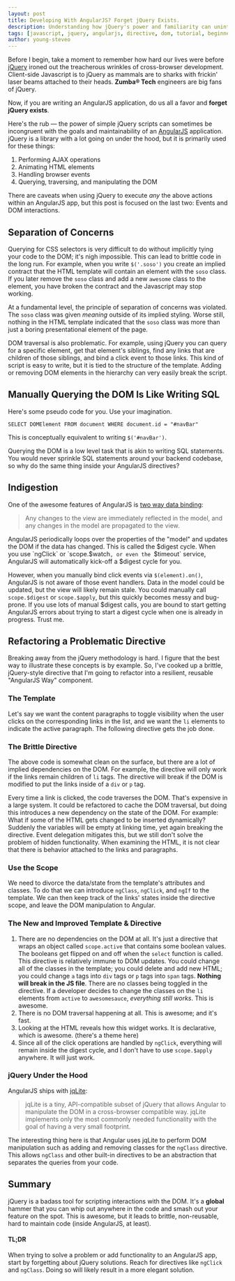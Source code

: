 ```yaml
---
layout: post
title: Developing With AngularJS? Forget jQuery Exists.
description: Understanding how jQuery's power and familiarity can unintentionally subvert AngularJS' goals.
tags: [javascript, jquery, angularjs, directive, dom, tutorial, beginner]
author: young-steveo
---
```


Before I begin, take a moment to remember how hard our lives were before [jQuery](http://jquery.com/) ironed out the treacherous wrinkles of cross-browser development.  Client-side Javascript is to jQuery as mammals are to sharks with frickin' laser beams attached to their heads.  **Zumba&reg; Tech** engineers are big fans of jQuery.

Now, if you are writing an AngularJS application, do us all a favor and **forget jQuery exists**.

Here's the rub &mdash; the power of simple jQuery scripts can sometimes be incongruent with the goals and maintainability of an [AngularJS](https://angularjs.org/) application.  jQuery is a library with a lot going on under the hood, but it is primarily used for these things:

1. Performing AJAX operations
2. Animating HTML elements
3. Handling browser events
4. Querying, traversing, and manipulating the DOM

There are caveats when using jQuery to execute *any* the above actions within an AngularJS app, but this post is focused on the last two:  Events and DOM interactions.

## Separation of Concerns
Querying for CSS selectors is very difficult to do without implicitly tying your code to the DOM; it's nigh impossible.  This can lead to brittle code in the long run.  For example, when you write `$('.soso')` you create an implied contract that the HTML template will contain an element with the `soso` class.  If you later remove the `soso` class and add a new `awesome` class to the element, you have broken the contract and the Javascript may stop working.

At a fundamental level, the principle of separation of concerns was violated.  The `soso` class was given *meaning* outside of its implied styling.  Worse still, nothing in the HTML template indicated that the `soso` class was more than just a boring presentational element of the page.

DOM traversal is also problematic.  For example, using jQuery you can query for a specific element, get that element's siblings, find any links that are children of those siblings, and bind a click event to those links.  This kind of script is easy to write, but it is tied to the structure of the template.  Adding or removing DOM elements in the hierarchy can very easily break the script.

## Manually Querying the DOM Is Like Writing SQL
Here's some pseudo code for you.  Use your imagination.

`SELECT DOMElement FROM document WHERE document.id = "#navBar"`

This is conceptually equivalent to writing `$('#navBar')`.

Querying the DOM is a low level task that is akin to writing SQL statements.  You would never sprinkle SQL statements around your backend codebase, so why do the same thing inside your AngularJS directives?

## Indigestion
One of the awesome features of AngularJS is [two way data binding](https://docs.angularjs.org/guide/databinding):

> Any changes to the view are immediately reflected in the model, and any changes in the model are propagated to the view.

AngularJS periodically loops over the properties of the "model" and updates the DOM if the data has changed.  This is called the $digest cycle.  When you use `ngClick` or `scope.$watch`, or even the `$timeout` service, AngularJS will automatically kick-off a $digest cycle for you.

However, when you manually bind click events via `$(element).on()`, AngularJS is not aware of those event handlers.  Data in the model could be updated, but the view will likely remain stale.  You could manually call `scope.$digest` or `scope.$apply`, but this quickly becomes messy and bug-prone.  If you use lots of manual $digest calls, you are bound to start getting AngularJS errors about trying to start a digest cycle when one is already in progress.  Trust me.

## Refactoring a Problematic Directive
Breaking away from the jQuery methodology is hard.  I figure that the best way to illustrate these concepts is by example. So, I've cooked up a brittle, jQuery-style directive that I'm going to refactor into a resilient, reusable "AngularJS Way" component.

### The Template

<script src="https://gist.github.com/young-steveo/29dec391126238005e5e.js?file=a.html"></script>

Let's say we want the content paragraphs to toggle visibility when the user clicks on the corresponding links in the list, and we want the `li` elements to indicate the active paragraph.  The following directive gets the job done.

### The Brittle Directive

<script src="https://gist.github.com/young-steveo/29dec391126238005e5e.js?file=a.js"></script>

The above code is somewhat clean on the surface, but there are a lot of implied dependencies on the DOM.  For example, the directive will only work if the links remain children of `li` tags.  The directive will break if the DOM is modified to put the links inside of a `div` or `p` tag.

Every time a link is clicked, the code traverses the DOM.  That's expensive in a large system.  It could be refactored to cache the DOM traversal, but doing this introduces a new dependency on the state of the DOM.  For example:  What if some of the HTML gets changed to be inserted dynamically?  Suddenly the variables will be empty at linking time, yet again breaking the directive.  Event delegation mitigates this, but we still don't solve the problem of hidden functionality.  When examining the HTML, it is not clear that there is behavior attached to the links and paragraphs.

### Use the Scope
We need to divorce the data/state from the template's attributes and classes.  To do that we can introduce `ngClass`, `ngClick`, and `ngIf` to the template. We can then keep track of the links' states inside the directive scope, and leave the DOM manipulation to Angular.

### The New and Improved Template &amp; Directive
<script src="https://gist.github.com/young-steveo/29dec391126238005e5e.js?file=c.html"></script>
<script src="https://gist.github.com/young-steveo/29dec391126238005e5e.js?file=c.js"></script>

1. There are no dependencies on the DOM at all.  It's just a directive that wraps an object called `scope.active` that contains some boolean values.  The booleans get flipped on and off when the `select` function is called. This directive is relatively immune to DOM updates.  You could change all of the classes in the template; you could delete and add new HTML; you could change `a` tags into `div` tags or `p` tags into `span` tags.  **Nothing will break in the JS file**.  There are no classes being toggled in the directive.  If a developer decides to change the classes on the `li` elements from `active` to `awesomesauce`, *everything still works*. This is awesome.
2.  There is no DOM traversal happening at all.  This is awesome; and it's fast.
3.  Looking at the HTML reveals how this widget works.  It is declarative, which is awesome. (there's a theme here)
4.  Since all of the click operations are handled by `ngClick`, everything will remain inside the digest cycle, and I don't have to use `scope.$apply` anywhere.  It will just work.

### jQuery Under the Hood
AngularJS ships with [jqLite](https://docs.angularjs.org/api/ng/function/angular.element):

> jqLite is a tiny, API-compatible subset of jQuery that allows Angular to manipulate the DOM in a cross-browser compatible way. jqLite implements only the most commonly needed functionality with the goal of having a very small footprint.

The interesting thing here is that Angular uses jqLite to perform DOM manipulation such as adding and removing classes for the `ngClass` directive.  This allows `ngClass` and other built-in directives to be an abstraction that separates the queries from your code.

## Summary
jQuery is a badass tool for scripting interactions with the DOM.  It's a **global** hammer that you can whip out anywhere in the code and smash out your feature on the spot.  This is awesome, but it leads to brittle, non-reusable, hard to maintain code (inside AngularJS, at least).

#### TL;DR
When trying to solve a problem or add functionality to an AngularJS app, start by forgetting about jQuery solutions.  Reach for directives like `ngClick` and `ngClass`.  Doing so will likely result in a more elegant solution.

